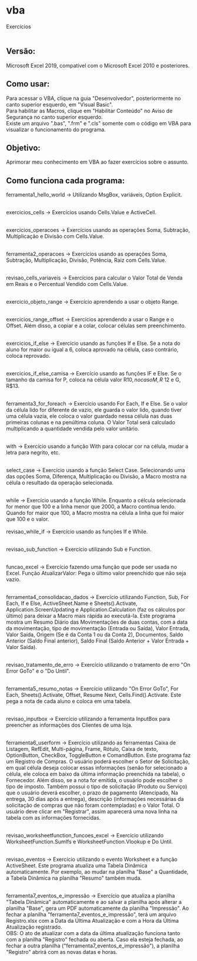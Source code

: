 # vba
Exercícios
<br> <br>

## Versão:
Microsoft Excel 2019, compatível com o Microsoft Excel 2010 e posteriores. <br>

## Como usar:
Para acessar o VBA, clique na guia "Desenvolvedor", posteriormente no canto superior esquerdo, em "Visual Basic". <br>
Para habilitar as Macros, clique em "Habilitar Conteúdo" no Aviso de Segurança no canto superior esquerdo. <br>
Existe um arquivo ".bas", ".frm" e ".cls" somente com o código em VBA para visualizar o funcionamento do programa. <br>

## Objetivo:
Aprimorar meu conhecimento em VBA ao fazer exercícios sobre o assunto. <br>

## Como funciona cada programa: 
ferramenta1_hello_world -> Utilizando MsgBox, variáveis, Option Explicit. <br> <br>

exercicios_cells -> Exercícios usando Cells.Value e ActiveCell. <br> <br>

exercicios_operacoes -> Exercícios usando as operações Soma, Subtração, Multiplicação e Divisão com Cells.Value. <br> <br>

ferramenta2_operacoes -> Exercícios usando as operações Soma, Subtração, Multiplicação, Divisão, Potência, Raiz com Cells.Value. <br> <br>

revisao_cells_variaveis -> Exercícios para calcular o Valor Total de Venda em Reais e o Percentual Vendido com Cells.Value. <br> <br>

exercicio_objeto_range -> Exercício aprendendo a usar o objeto Range. <br> <br>

exercicios_range_offset -> Exercícios aprendendo a usar o Range e o Offset. Além disso, a copiar e a colar, colocar células sem preenchimento. <br> <br>

exercicios_if_else -> Exercício usando as funções If e Else. Se a nota do aluno for maior ou igual a 6, coloca aprovado na célula, caso contrário, coloca reprovado. <br> <br>

exercicios_if_else_camisa -> Exercício usando as funções IF e Else. Se o tamanho da camisa for P, coloca na célula valor R$10, no caso M, R$ 12 e G, R$13. <br> <br>

ferramenta3_for_foreach -> Exercício usando For Each, If e Else. Se o valor da célula lido for diferente de vazio, ele guarda o valor lido, quando tiver uma célula vazia, ele coloca o valor guardado nessa célula nas duas primeiras colunas e na penúltima coluna. O Valor Total será calculado multiplicando a quantidade vendida pelo valor unitário.  <br> <br>

with -> Exercício usando a função With para colocar cor na célula, mudar a letra para negrito, etc.<br> <br>

select_case -> Exercício usando a função Select Case. Selecionando uma das opções Soma, Diferença, Multiplicação ou Divisão, a Macro mostra na célula o resultado da operação selecionada.   <br> <br>

while -> Exercício usando a função While. Enquanto a célcula selecionada for menor que 100 e a linha menor que 2000, a Macro continua lendo. Quando for maior que 100, a Macro mostra na célula a linha que foi maior que 100 e o valor. <br> <br>
revisao_while_if -> Exercício usando as funções If e While.   <br> <br>

revisao_sub_function -> Exercício utilizando Sub e Function.  <br> <br>

funcao_excel ->  Exercício fazendo uma função que pode ser usada no Excel. Função AtualizarValor: Pega o último valor preenchido que não seja vazio. <br> <br>

ferramenta4_consolidacao_dados -> Exercício utilizando Function, Sub, For Each, If e Else, ActiveSheet.Name e Sheets().Activate, Application.ScreenUpdating e Application.Calculation (faz os cálculos por último) para deixar a Macro mais rápida ao executá-la. Este programa mostra um Resumo Diário das Movimentações de duas contas, com a data da movimentação, tipo de movimentação (Entrada ou Saída), Valor Entrada, Valor Saída, Origem (Se é da Conta 1 ou da Conta 2), Documentos, Saldo Anterior (Saldo Final anterior), Saldo Final (Saldo Anterior + Valor Entrada + Valor Saída). <br> <br>

revisao_tratamento_de_erro -> Exercício utilizando o tratamento de erro "On Error GoTo" e o "Do Until". <br> <br> 

ferramenta5_resumo_notas -> Exercício utilizando "On Error GoTo", For Each, Sheets().Activate, Offset, Resume Next, Cells.Find().Activate. Este pega a nota de cada aluno e coloca em uma tabela. <br> <br>

revisao_inputbox -> Exercício utilizando a ferramenta InputBox para preencher as informações dos Clientes de uma loja. <br> <br>

ferramenta6_userform -> Exercício utilizando as ferramentas Caixa de Listagem, RefEdit, Multi-página, Frame, Rótulo, Caixa de texto, OptionButton, CheckBox, ToggleButton e ComandButton. Este programa faz um Registro de Compras. O usuário poderá escolher o Setor de Solicitação, em qual célula deseja colocar essas informações (senão for selecionado a célula, ele coloca em baixo da última informação preenchida na tabela), o Fornecedor. Além disso, se a nota for emitida, o usuário pode escolher o tipo de imposto. Também possui o tipo de solicitação (Produto ou Serviço) que o usuário deverá escolher, o prazo de pagamento (Atencipado, Na entrega, 30 dias após a entrega), descrição (informações necessárias da solicitação de compras que não foram contempladas) e o Valor Total. O usuário deve clicar em "Registrar", assim aparecerá uma nova linha na tabela com as informações fornecidas. <br> <br>

revisao_worksheetfunction_funcoes_excel -> Exercício utilizando WorksheetFunction.SumIfs e WorksheetFunction.Vlookup e Do Until. <br> <br>

revisao_eventos -> Exercício utilizando o evento Worksheet e a função ActiveSheet. Este programa atualiza uma Tabela Dinâmica automaticamente. Por exemplo, ao mudar na planilha "Base" a Quantidade, a Tabela Dinâmica na planilha "Resumo" também muda. <br> <br>

ferramenta7_eventos_e_impressão -> Exercício que atualiza a planilha "Tabela Dinâmica" automaticamente e ao salvar a planilha após alterar a planilha "Base", gera um PDF automaticamente da planilha "Impressão". Ao fechar a planilha "ferramenta7_eventos_e_impressão", terá um arquivo Registro.xlsx com a Data da Última Atualização e com a Hora da Última Atualização registrado. <br>
OBS: O ato de atualizar com a data da última atualização funciona tanto com a planilha "Registro" fechada ou aberta. Caso ela esteja fechada, ao fechar a outra planilha ("ferramenta7_eventos_e_impressão"), a planilha "Registro" abrirá com as novas datas e horas.  <br> <br> 
